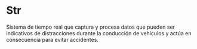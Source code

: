 # Str 
Sistema de tiempo real que captura y procesa datos que pueden ser indicativos de distracciones
durante la conducción de vehículos y actúa en consecuencia para evitar accidentes.

